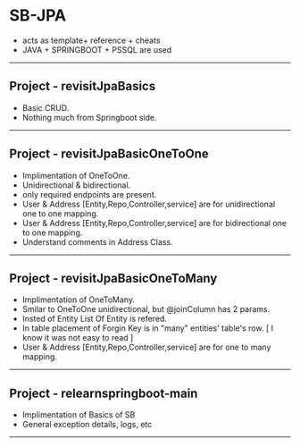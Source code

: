 # SB-JPA
- acts as template+ reference + cheats
- JAVA + SPRINGBOOT + PSSQL are used
-------
## Project - revisitJpaBasics
- Basic CRUD.
- Nothing much from Springboot side.
---
## Project - revisitJpaBasicOneToOne
- Implimentation of OneToOne.
- Unidirectional & bidirectional.
- only required endpoints are present.
- User & Address [Entity,Repo,Controller,service] are for unidirectional one to one mapping.
- User & Address [Entity,Repo,Controller,service] are for bidirectional one to one mapping.
- Understand comments in Address Class.
---
## Project - revisitJpaBasicOneToMany
- Implimentation of OneToMany.
- Smilar to OneToOne unidirectional, but @joinColumn has 2 params.
- Insted of Entity List Of Entity is refered.
- In table placement of Forgin Key is in "many" entities' table's row. [ I know it was not easy to read ]  
- User & Address [Entity,Repo,Controller,service] are for one to many mapping.
----
## Project - relearnspringboot-main
- Implimentation of Basics of SB
- General exception details, logs, etc
---
